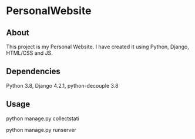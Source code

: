 # PersonalWebsite
## About
This project is my Personal Website. I have created it using Python, Django, HTML/CSS and JS.
## Dependencies 
Python 3.8, Django 4.2.1, python-decouple 3.8
## Usage
python manage.py collectstati

python manage.py runserver
